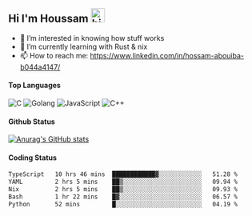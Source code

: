 ## Hi I'm Houssam <img src="https://user-images.githubusercontent.com/1303154/88677602-1635ba80-d120-11ea-84d8-d263ba5fc3c0.gif" width="28px" alt="hi">

- 👀 I’m interested in knowing how stuff works
- 🔭 I’m currently learning with Rust & nix
- 📫 How to reach me: https://www.linkedin.com/in/hossam-abouiba-b044a4147/

#### Top Languages

![C](https://img.shields.io/badge/c-%2300599C.svg?style=for-the-badge&logo=c&logoColor=white)
![Golang](https://img.shields.io/badge/go-blue?style=for-the-badge&logo=Goland)
![JavaScript](https://img.shields.io/badge/javascript-%23323330.svg?style=for-the-badge&logo=javascript&logoColor=%23F7DF1E)
![C++](https://img.shields.io/badge/C%2B%2B-blue?style=for-the-badge&logo=C%2B%2B)


#### Github Status
[![Anurag's GitHub stats](https://github-readme-stats.vercel.app/api?username=0xhoussam&theme=tokyonight)](https://github.com/anuraghazra/github-readme-stats)

#### Coding Status
<!--START_SECTION:waka-->

```txt
TypeScript   10 hrs 46 mins  ████████████▓░░░░░░░░░░░░   51.28 %
YAML         2 hrs 5 mins    ██▒░░░░░░░░░░░░░░░░░░░░░░   09.94 %
Nix          2 hrs 5 mins    ██▒░░░░░░░░░░░░░░░░░░░░░░   09.93 %
Bash         1 hr 22 mins    █▓░░░░░░░░░░░░░░░░░░░░░░░   06.57 %
Python       52 mins         █░░░░░░░░░░░░░░░░░░░░░░░░   04.19 %
```

<!--END_SECTION:waka-->
